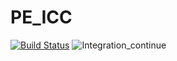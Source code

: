 # PE_ICC
[![Build Status](https://dev.azure.com/eistipau/PE_ICC/_apis/build/status/PE_ICC%20Compile%20Angular%20app?branchName=master)](https://dev.azure.com/eistipau/PE_ICC/_build/latest?definitionId=3&branchName=master)
![Integration_continue](https://github.com/Dylan-Bs/PE_ICC/workflows/Integration_continue/badge.svg?branch=master)

